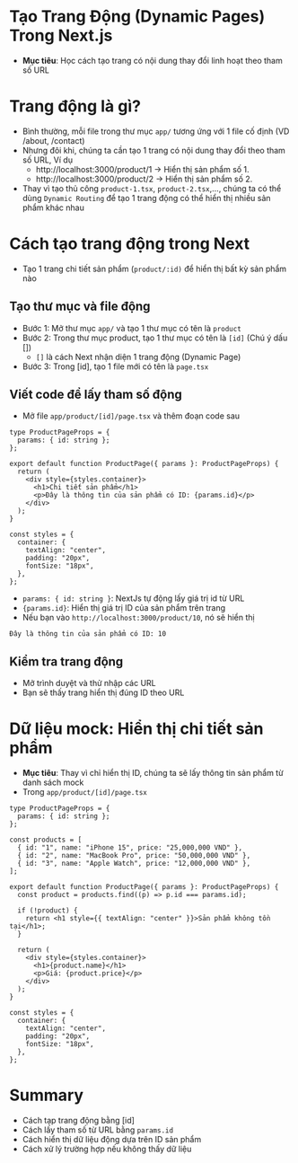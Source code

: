 # Tạo Trang Động (Dynamic Pages) Trong Next.js
- **Mục tiêu**: Học cách tạo trang có nội dung thay đổi linh hoạt theo tham số URL

# Trang động là gì?
- Bình thường, mỗi file trong thư mục `app/` tương ứng với 1 file cố định (VD /about, /contact)
- Nhưng đôi khi, chúng ta cần tạo 1 trang có nội dung thay đổi theo tham số URL, Ví dụ
  - http://localhost:3000/product/1 → Hiển thị sản phẩm số 1.
  - http://localhost:3000/product/2 → Hiển thị sản phẩm số 2.
- Thay vì tạo thủ công `product-1.tsx`, `product-2.tsx`,..., chúng ta có thể dùng `Dynamic Routing` để tạo 1 trang động có thể hiển thị nhiều sản phẩm khác nhau

# Cách tạo trang động trong Next
- Tạo 1 trang chi tiết sản phẩm (`product/:id)` để hiển thị bất kỳ sản phẩm nào

## Tạo thư mục và file động
- Bước 1: Mở thư mục `app/` và tạo 1 thư mục có tên là `product`
- Bước 2: Trong thư mục product, tạo 1 thư mục có tên là `[id]` (Chú ý dấu [])
  - `[]` là cách Next nhận diện 1 trang động  (Dynamic Page)
- Bước 3: Trong [id], tạo 1 file mới có tên là `page.tsx`

## Viết code để lấy tham số động
- Mở file `app/product/[id]/page.tsx` và thêm đoạn code sau
```tsx
type ProductPageProps = {
  params: { id: string };
};

export default function ProductPage({ params }: ProductPageProps) {
  return (
    <div style={styles.container}>
      <h1>Chi tiết sản phẩm</h1>
      <p>Đây là thông tin của sản phẩm có ID: {params.id}</p>
    </div>
  );
}

const styles = {
  container: {
    textAlign: "center",
    padding: "20px",
    fontSize: "18px",
  },
};
```
- `params: { id: string }`: NextJs tự động lấy giá trị id từ URL
- `{params.id}`: Hiển thị giá trị ID của sản phẩm trên trang
- Nếu bạn vào `http://localhost:3000/product/10`, nó sẽ hiển thị
```
Đây là thông tin của sản phẩm có ID: 10
```

## Kiểm tra trang động 
- Mở trình duyệt và thử nhập các URL
- Bạn sẽ thấy trang hiển thị đúng ID theo URL

# Dữ liệu mock: Hiển thị chi tiết sản phẩm
- **Mục tiêu**: Thay vì chỉ hiển thị ID, chúng ta sẽ lấy thông tin sản phẩm từ danh sách mock
- Trong `app/product/[id]/page.tsx`
```tsx
type ProductPageProps = {
  params: { id: string };
};

const products = [
  { id: "1", name: "iPhone 15", price: "25,000,000 VND" },
  { id: "2", name: "MacBook Pro", price: "50,000,000 VND" },
  { id: "3", name: "Apple Watch", price: "12,000,000 VND" },
];

export default function ProductPage({ params }: ProductPageProps) {
  const product = products.find((p) => p.id === params.id);

  if (!product) {
    return <h1 style={{ textAlign: "center" }}>Sản phẩm không tồn tại</h1>;
  }

  return (
    <div style={styles.container}>
      <h1>{product.name}</h1>
      <p>Giá: {product.price}</p>
    </div>
  );
}

const styles = {
  container: {
    textAlign: "center",
    padding: "20px",
    fontSize: "18px",
  },
};
```

# Summary
- Cách tạp trang động bằng [id]
- Cách lấy tham số từ URL bằng `params.id`
- Cách hiển thị dữ liệu động dựa trên ID sản phẩm
- Cách xử lý trường hợp nếu không thấy dữ liệu